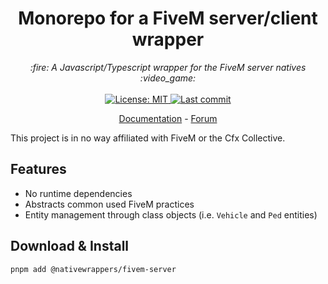 <h1 align="center">Monorepo for a FiveM server/client wrapper</h1>

<p align="center">
  <i>:fire: A Javascript/Typescript wrapper for the FiveM server natives :video_game:</i>
  <br>
  <br>
  <a href="https://github.com/nativewrappers/fivem-server/blob/master/LICENSE">
    <img src="https://img.shields.io/badge/License-MIT-blue.svg?style=flat" alt="License: MIT">
  </a>
  <a href="https://github.com/nativewrappers/fivem/commits/master">
    <img src="https://img.shields.io/github/last-commit/nativewrappers/fivem.svg?style=flat" alt="Last commit">
  </a>
</p>

<p align="center">
  <a href="https://fivemjs-server.avarian.dev/">Documentation</a>
  -
  <a href="https://forum.fivem.net/t/fivem-js-v1-3-2-javascript-typescript-wrapper-now-with-menu-class-nativeui/268640">Forum</a>
</p>

This project is in no way affiliated with FiveM or the Cfx Collective.

## Features
- No runtime dependencies
- Abstracts common used FiveM practices
- Entity management through class objects (i.e. `Vehicle` and `Ped` entities)


## Download & Install

`pnpm add @nativewrappers/fivem-server`



